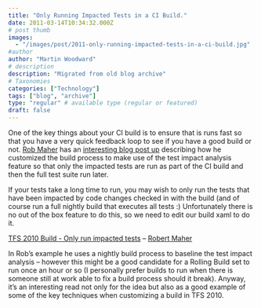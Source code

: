 ```yaml
---
title: "Only Running Impacted Tests in a CI Build."
date: 2011-03-14T10:34:32.000Z
# post thumb
images:
  - "/images/post/2011-only-running-impacted-tests-in-a-ci-build.jpg"
#author
author: "Martin Woodward"
# description
description: "Migrated from old blog archive"
# Taxonomies
categories: ["Technology"]
tags: ["blog", "archive"]
type: "regular" # available type (regular or featured)
draft: false
---
```


One of the key things about your CI build is to ensure that is runs fast so that you have a very quick feedback loop to see if you have a good build or not.  [Rob Maher](http://scrumdod.blogspot.com/) has an [interesting blog post up](http://scrumdod.blogspot.com/2011/03/tfs-2010-build-only-run-impacted-tests.html) describing how he customized the build process to make use of the test impact analysis feature so that only the impacted tests are run as part of the CI build and then the full test suite run later.       

If your tests take a long time to run, you may wish to only run the tests that have been impacted by code changes checked in with the build (and of course run a full nightly build that executes all tests :) Unfortunately there is no out of the box feature to do this, so we need to edit our build xaml to do it.    

[TFS 2010 Build - Only run impacted tests](http://scrumdod.blogspot.com/2011/03/tfs-2010-build-only-run-impacted-tests.html) – [Robert Maher](http://scrumdod.blogspot.com/)   

In Rob’s example he uses a nightly build process to baseline the test impact analysis – however this might be a good candidate for a Rolling Build set to run once an hour or so (I personally prefer builds to run when there is someone still at work able to fix a build process should it break).  Anyway, it’s an interesting read not only for the idea but also as a good example of some of the key techniques when customizing a build in TFS 2010.
